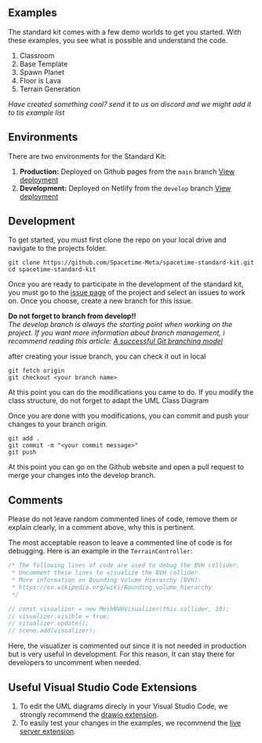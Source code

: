 ## Examples

The standard kit comes with a few demo worlds to get you started. With these examples, you see what is possible and understand the code.
1. Classroom
2. Base Template
3. Spawn Planet
4. Floor is Lava
5. Terrain Generation

*Have created something cool? send it to us on discord and we might add it to tis example list* 

## Environments
There are two environments for the Standard Kit:
1. **Production:** Deployed on Github pages from the `main` branch [View deployment](https://spacetime-meta.github.io/spacetime-standard-kit/)
2. **Development:** Deployed on Netlify from the `develop` branch [View deployment](https://stdkit-dev.netlify.app/)

## Development

To get started, you must first clone the repo on your local drive and navigate to the projects folder.
```
git clone https://github.com/Spacetime-Meta/spacetime-standard-kit.git
cd spacetime-standard-kit
```

Once you are ready to participate in the development of the standard kit, you must go to the [issue page](https://github.com/Spacetime-Meta/spacetime-standard-kit/issues) of the project and select an issues to work on. Once you choose, create a new branch for this issue. 

**Do not forget to branch from develop!!**  
*The develop branch is always the starting point when working on the project. If you want more information about branch management, i recommend reading this article: [A successful Git branching model](https://nvie.com/posts/a-successful-git-branching-model/)*

after creating your issue branch, you can check it out in local
```
git fetch origin
git checkout <your branch name>
```

At this point you can do the modifications you came to do. If you modify the class structure, do not forget to adapt the UML Class Diagram

Once you are done with you modifications, you can commit and push your changes to your branch origin.
```
git add .
git commit -m "<your commit message>"
git push
```

At this point you can go on the Github website and open a pull request to merge your changes into the develop branch.

## Comments
Please do not leave random commented lines of code, remove them or explain clearly, in a comment above, why this is pertinent.

The most acceptable reason to leave a commented line of code is for debugging. Here is an example in the `TerrainController`:
```javascript
/* The following lines of code are used to debug the BVH collider. 
 * Uncomment these lines to visualize the BVH collider. 
 * More information on Bounding Volume Hierarchy (BVH):
 * https://en.wikipedia.org/wiki/Bounding_volume_hierarchy
 */

// const visualizer = new MeshBVHVisualizer(this.collider, 10);
// visualizer.visible = true;
// visualizer.update();
// scene.add(visualizer);
```
Here, the visualizer is commented out since it is not needed in production but is very useful in development. For this reason, It can stay there for developers to uncomment when needed.


## Useful Visual Studio Code Extensions
1. To edit the UML diagrams direcly in your Visual Studio Code, we strongly recommend the [drawio extension](https://marketplace.visualstudio.com/items?itemName=hediet.vscode-drawio).
2. To easily test your changes in the examples, we recommend the [live server extension](https://marketplace.visualstudio.com/items?itemName=ritwickdey.LiveServer).
